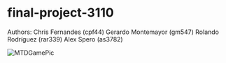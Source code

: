 # final-project-3110



Authors:
Chris Fernandes (cpf44)
Gerardo Montemayor (gm547)
Rolando Rodríguez (rar339)
Alex Spero (as3782)



![MTDGamePic](https://github.com/gerry-montemayor/McGrawTowerDefense/assets/144381191/cad5cdc9-4f98-414d-a7ab-c6fb62ff125a)
